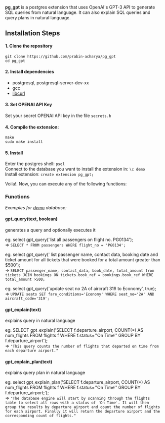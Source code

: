**pg_gpt** is a postgres extension that uses OpenAI's GPT-3 API to generate SQL queries from natural language. It can also explain SQL queries and query plans in natural language.

## Installation Steps

#### 1. Clone the repository

`git clone https://github.com/prabin-acharya/pg_gpt`  
`cd pg_gpt`

#### 2. Install dependencies

- postgresql, postgresql-server-dev-xx
- gcc
- [libcurl](https://curl.haxx.se/libcurl/c/libcurl.html)

#### 3. Set OPENAI API Key

Set your secret OPENAI API key in the file `secrets.h`

#### 4. Compile the extension:

`make`  
 `sudo make install`

#### 5. Install

Enter the postgres shell: `psql`  
 Connect to the database you want to install the extension in: `\c demo`  
 Install extension: `create extension pg_gpt;`

Voila!. Now, you can execute any of the following functions:

### Functions

_Examples for [demo](https://postgrespro.com/community/demodb) database:_

#### gpt_query(text, boolean)

generates a query and optionally executes it

eg. select gpt_query('list all passengers on flight no. PG0134');  
 => `SELECT * FROM passengers WHERE flight_no = 'PG0134';`

eg. select gpt_query(' list passenger name, contact data, booking date and ticket amount for all tickets that were booked for a total amount greater than $500');  
 => `SELECT passenger_name, contact_data, book_date, total_amount from tickets JOIN bookings ON tickets.book_ref = bookings.book_ref WHERE total_amount >500;`

eg. select gpt_query('update seat no 2A of aircraft 319 to Economy', true);  
 => `UPDATE seats SET fare_conditions='Economy' WHERE seat_no='2A' AND aircraft_code='319';`

#### gpt_explain(text)

explains query in natural language

eg. SELECT gpt_explain('SELECT f.departure_airport, COUNT(\*) AS num_flights FROM flights f WHERE f.status=''On Time'' GROUP BY f.departure_airport');  
 => `"This query counts the number of flights that departed on time from each departure airport."`

#### gpt_explain_plan(text)

explains query plan in natural language

eg. select gpt_explain_plan('SELECT f.departure_airport, COUNT(\*) AS num_flights FROM flights f WHERE f.status=''On Time'' GROUP BY f.departure_airport;');  
 => `"The database engine will start by scanning through the flights table to select all rows with a status of 'On Time'. It will then group the results by departure airport and count the number of flights for each airport. Finally it will return the departure airport and the corresponding count of flights."`
